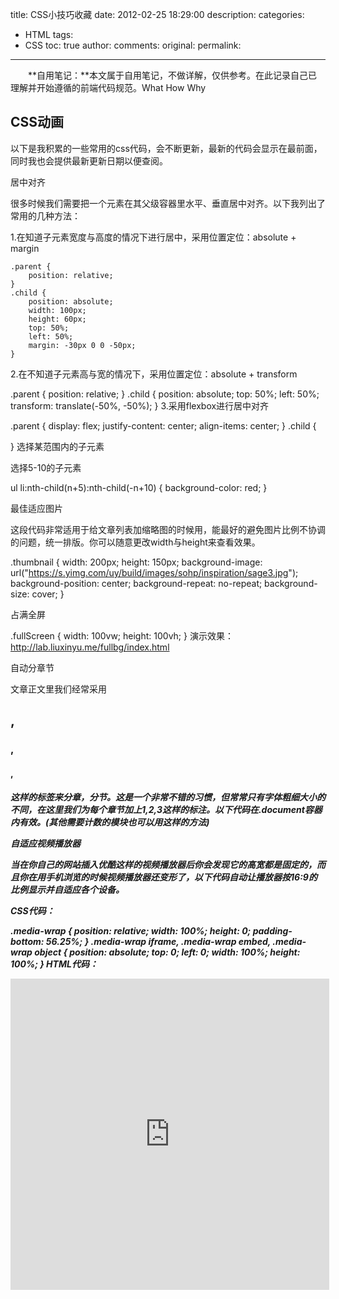 title: CSS小技巧收藏
date: 2012-02-25 18:29:00
description: 
categories: 
- HTML
tags:
- CSS
toc: true
author:
comments:
original:
permalink: 
---

　　**自用笔记：**本文属于自用笔记，不做详解，仅供参考。在此记录自己已理解并开始遵循的前端代码规范。What How Why
<!-- more -->
[]()

## CSS动画


以下是我积累的一些常用的css代码，会不断更新，最新的代码会显示在最前面，同时我也会提供最新更新日期以便查阅。

居中对齐

很多时候我们需要把一个元素在其父级容器里水平、垂直居中对齐。以下我列出了常用的几种方法：

1.在知道子元素宽度与高度的情况下进行居中，采用位置定位：absolute + margin

```
.parent {
	position: relative;
}
.child {
	position: absolute;
	width: 100px;
	height: 60px;
	top: 50%;
	left: 50%;
	margin: -30px 0 0 -50px;
}
```

2.在不知道子元素高与宽的情况下，采用位置定位：absolute + transform


.parent {
	position: relative;
}
.child {
	position: absolute;
	top: 50%;
	left: 50%;
	transform: translate(-50%, -50%);
}
3.采用flexbox进行居中对齐


.parent {
    display: flex;
    justify-content: center;
    align-items: center;
}
.child {
	
}
选择某范围内的子元素

选择5-10的子元素


ul li:nth-child(n+5):nth-child(-n+10) {
    background-color: red;
}


最佳适应图片

这段代码非常适用于给文章列表加缩略图的时候用，能最好的避免图片比例不协调的问题，统一排版。你可以随意更改width与height来查看效果。



.thumbnail {
    width: 200px;
    height: 150px;
    background-image: url("https://s.yimg.com/uy/build/images/sohp/inspiration/sage3.jpg");
    background-position: center;
    background-repeat: no-repeat;
    background-size: cover;
}


占满全屏


.fullScreen {
    width: 100vw;
    height: 100vh;
}
演示效果：http://lab.liuxinyu.me/fullbg/index.html

自动分章节

文章正文里我们经常采用<h2>, <h3>, <h4>, <h5>这样的标签来分章，分节。这是一个非常不错的习惯，但常常只有字体粗细大小的不同，在这里我们为每个章节加上1,2,3这样的标注。以下代码在.document容器内有效。(其他需要计数的模块也可以用这样的方法)


自适应视频播放器

当在你自己的网站插入优酷这样的视频播放器后你会发现它的高宽都是固定的，而且你在用手机浏览的时候视频播放器还变形了，以下代码自动让播放器按16:9的比例显示并自适应各个设备。

CSS代码：


.media-wrap {
    position: relative;
    width: 100%;
    height: 0;
    padding-bottom: 56.25%;
}
.media-wrap iframe,
.media-wrap embed,
.media-wrap object {
    position: absolute;
    top: 0;
    left: 0;
    width: 100%;
    height: 100%;
}
HTML代码：


<div class="media-wrap">
<iframe height=498 width=510 src="http://player.youku.com/embed/XMTQzOTUyNjAyMA==" frameborder=0 allowfullscreen></iframe>
</div>